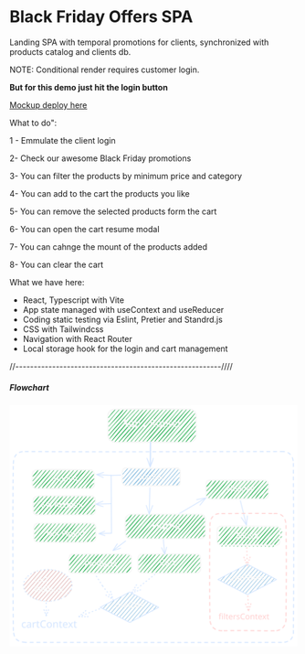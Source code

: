 <h1>Black Friday Offers SPA</h1>

Landing SPA with temporal promotions for clients,  synchronized with products catalog and clients db.

NOTE: Conditional render requires customer login. 

<b>But for this demo just hit the login button</b>

<a href="https://shopicart-react.netlify.app/" target="_blank">Mockup deploy here</a>

What to do":

1 - Emmulate the client login

2- Check our awesome Black Friday promotions

3- You can filter the products by minimum price and category

4- You can add to the cart the products you like

5- You can remove the selected products form the cart

6- You can open the cart resume modal

7- You can cahnge the mount of the products added

8- You can clear the cart

What we have here:

<ul>
<li>React, Typescript with Vite</li>
<li>App state managed with useContext and useReducer</li>
<li>Coding static testing via Eslint, Pretier and  Standrd.js</li>
<li>CSS with Tailwindcss</li>
<li>Navigation with React Router</li>
<li>Local storage hook for the login and cart management</li>
</ul>

//--------------------------------------------------------////

<h5>Flowchart</h5>

<img src="./public/BF-SPA-FlowChart.svg" alt="Blck Friady SPA flowchart" />

